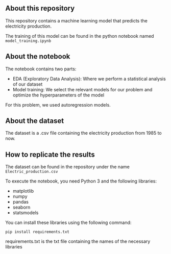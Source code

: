 ## About this repository

This repository contains a machine learning model that predicts the electricity production.

The training of this model can be found in the python notebook named `model_training.ipynb`

## About the notebook

The notebook contains two parts:

* EDA (Exploratory Data Analysis): Where we perform a statistical analysis of our dataset
* Model training: We select the relevant models for our problem and optimize the hyperparameters of the model

For this problem, we used autoregression models.

## About the dataset

The dataset is a .csv file containing the electricity production from 1985 to now.

## How to replicate the results

The dataset can be found in the repository under the name `Electric_production.csv`

To execute the notebook, you need Python 3 and the following libraries:

* matplotlib
* numpy
* pandas
* seaborn
* statsmodels

You can install these libraries using the following command:

```shell
pip install requirements.txt
```

requirements.txt is the txt file containing the names of the necessary libraries